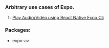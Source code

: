 ### Arbitrary use cases of Expo.




1. [Play Audio/Video using React Native Expo Cli](https://medium.com/@shoaibhassan_/play-audio-video-using-react-native-expo-cli-eef310bd5591)


### Packages:
- expo-av